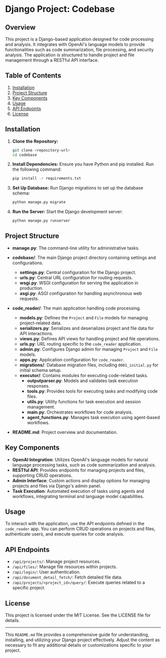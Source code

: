 # Django Project: Codebase

## Overview

This project is a Django-based application designed for code processing and analysis. It integrates with OpenAI's language models to provide functionalities such as code summarization, file processing, and security analysis. The application is structured to handle project and file management through a RESTful API interface.

## Table of Contents

1. [Installation](#installation)
2. [Project Structure](#project-structure)
3. [Key Components](#key-components)
4. [Usage](#usage)
5. [API Endpoints](#api-endpoints)
6. [License](#license)

## Installation

1. **Clone the Repository:**
   ```bash
   git clone <repository-url>
   cd codebase
   ```

2. **Install Dependencies:**
   Ensure you have Python and pip installed. Run the following command:
   ```bash
   pip install -r requirements.txt
   ```

3. **Set Up Database:**
   Run Django migrations to set up the database schema:
   ```bash
   python manage.py migrate
   ```

4. **Run the Server:**
   Start the Django development server:
   ```bash
   python manage.py runserver
   ```

## Project Structure

- **manage.py**: The command-line utility for administrative tasks.
- **codebase/**: The main Django project directory containing settings and configurations.
  - **settings.py**: Central configuration for the Django project.
  - **urls.py**: Central URL configuration for routing requests.
  - **wsgi.py**: WSGI configuration for serving the application in production.
  - **asgi.py**: ASGI configuration for handling asynchronous web requests.

- **code_reader/**: The main application handling code processing.
  - **models.py**: Defines the `Project` and `File` models for managing project-related data.
  - **serializers.py**: Serializes and deserializes project and file data for API interactions.
  - **views.py**: Defines API views for handling project and file operations.
  - **urls.py**: URL routing specific to the `code_reader` application.
  - **admin.py**: Configures Django admin for managing `Project` and `File` models.
  - **apps.py**: Application configuration for `code_reader`.
  - **migrations/**: Database migration files, including `0001_initial.py` for initial schema setup.
  - **executor/**: Contains modules for executing code-related tasks.
    - **outputparser.py**: Models and validates task execution responses.
    - **tools.py**: Provides tools for executing tasks and modifying code files.
    - **utils.py**: Utility functions for task execution and session management.
    - **main.py**: Orchestrates workflows for code analysis.
    - **agent_functions.py**: Manages task execution using agent-based workflows.

- **README.md**: Project overview and documentation.

## Key Components

- **OpenAI Integration**: Utilizes OpenAI's language models for natural language processing tasks, such as code summarization and analysis.
- **RESTful API**: Provides endpoints for managing projects and files, supporting CRUD operations.
- **Admin Interface**: Custom actions and display options for managing projects and files via Django's admin panel.
- **Task Execution**: Automated execution of tasks using agents and workflows, integrating terminal and language model capabilities.

## Usage

To interact with the application, use the API endpoints defined in the `code_reader` app. You can perform CRUD operations on projects and files, authenticate users, and execute queries for code analysis.

## API Endpoints

- `/api/projects/`: Manage project resources.
- `/api/files/`: Manage file resources within projects.
- `/api/login/`: User authentication.
- `/api/document_detail_fetch/`: Fetch detailed file data.
- `/api/projects/<project_id>/query/`: Execute queries related to a specific project.

## License

This project is licensed under the MIT License. See the LICENSE file for details.

---

This `README.md` file provides a comprehensive guide for understanding, installing, and utilizing your Django project effectively. Adjust the content as necessary to fit any additional details or customizations specific to your project.